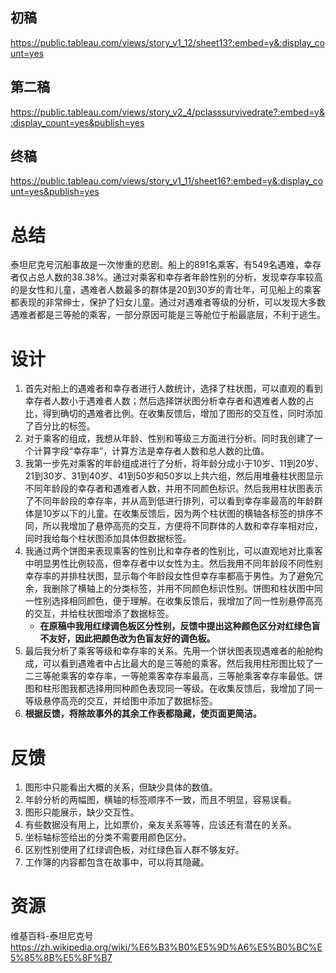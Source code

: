 
## 初稿
https://public.tableau.com/views/story_v1_12/sheet13?:embed=y&:display_count=yes

## 第二稿
https://public.tableau.com/views/story_v2_4/pclasssurvivedrate?:embed=y&:display_count=yes&publish=yes

## 终稿
https://public.tableau.com/views/story_v1_11/sheet16?:embed=y&:display_count=yes&publish=yes

# 总结
泰坦尼克号沉船事故是一次惨重的悲剧。船上的891名乘客，有549名遇难，幸存者仅占总人数的38.38%。通过对乘客和幸存者年龄性别的分析，发现幸存率较高的是女性和儿童，遇难者人数最多的群体是20到30岁的青壮年，可见船上的乘客都表现的非常绅士，保护了妇女儿童。通过对遇难者等级的分析，可以发现大多数遇难者都是三等舱的乘客，一部分原因可能是三等舱位于船最底层，不利于逃生。

# 设计
1. 首先对船上的遇难者和幸存者进行人数统计，选择了柱状图，可以直观的看到幸存者人数小于遇难者人数；然后选择饼状图分析幸存者和遇难者人数的占比，得到确切的遇难者比例。在收集反馈后，增加了图形的交互性，同时添加了百分比的标签。
2. 对于乘客的组成，我想从年龄、性别和等级三方面进行分析。同时我创建了一个计算字段“幸存率”，计算方法是幸存者人数和总人数的比值。
3. 我第一步先对乘客的年龄组成进行了分析，将年龄分成小于10岁、11到20岁、21到30岁、31到40岁、41到50岁和50岁以上共六组，然后用堆叠柱状图显示不同年龄段的幸存者和遇难者人数，并用不同颜色标识。然后我用柱状图表示了不同年龄段的幸存率，并从高到低进行排列，可以看到幸存率最高的年龄群体是10岁以下的儿童。在收集反馈后，因为两个柱状图的横轴各标签的排序不同，所以我增加了悬停高亮的交互，方便将不同群体的人数和幸存率相对应，同时我给每个柱状图添加具体但数据标签。
4. 我通过两个饼图来表现乘客的性别比和幸存者的性别比，可以直观地对比乘客中明显男性比例较高，但幸存者中以女性为主。然后我用不同年龄段不同性别幸存率的并排柱状图，显示每个年龄段女性但幸存率都高于男性。为了避免冗余，我删除了横轴上的分类标签，并用不同颜色标识性别。饼图和柱状图中同一性别选择相同颜色，便于理解。在收集反馈后，我增加了同一性别悬停高亮的交互，并给柱状图增添了数据标签。
    - **在原稿中我用红绿调色板区分性别，反馈中提出这种颜色区分对红绿色盲不友好，因此把颜色改为色盲友好的调色板。**
5. 最后我分析了乘客等级和幸存率的关系。先用一个饼状图表现遇难者的船舱构成，可以看到遇难者中占比最大的是三等舱的乘客。然后我用柱形图比较了一二三等舱乘客的幸存率，一等舱乘客幸存率最高，三等舱乘客幸存率最低。饼图和柱形图我都选择用同种颜色表现同一等级。在收集反馈后，我增加了同一等级悬停高亮的交互，并给图中添加了数据标签。
6. **根据反馈，将除故事外的其余工作表都隐藏，使页面更简洁。**

# 反馈
1. 图形中只能看出大概的关系，但缺少具体的数值。
2. 年龄分析的两幅图，横轴的标签顺序不一致，而且不明显，容易误看。
3. 图形只能展示，缺少交互性。
4. 有些数据没有用上，比如票价，亲友关系等等，应该还有潜在的关系。
5. 坐标轴标签给出的分类不需要用颜色区分。
6. 区别性别使用了红绿调色板，对红绿色盲人群不够友好。
7. 工作簿的内容都包含在故事中，可以将其隐藏。

# 资源
维基百科-泰坦尼克号
https://zh.wikipedia.org/wiki/%E6%B3%B0%E5%9D%A6%E5%B0%BC%E5%85%8B%E5%8F%B7
